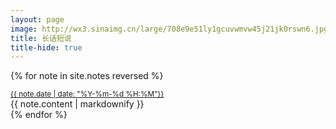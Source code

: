 ```yaml
---
layout: page
image: http://wx3.sinaimg.cn/large/708e9e51ly1gcuvwmvw45j21jk0rswn6.jpg
title: 长话短说
title-hide: true
---
```

{% for note in site.notes reversed %}
<div class="aside" id="date-{{ note.date | date: "%Y-%m-%d %H:%M" }}{{ note.slug }}">
  <div class="date">
    <date>
      <small>
        <a class="no-border" href="{{ note.url }}">{{ note.date | date: "%Y-%m-%d %H:%M"}}</a>
      </small>
    </date>
  </div>
  {{ note.content | markdownify }}
</div>
{% endfor %}
